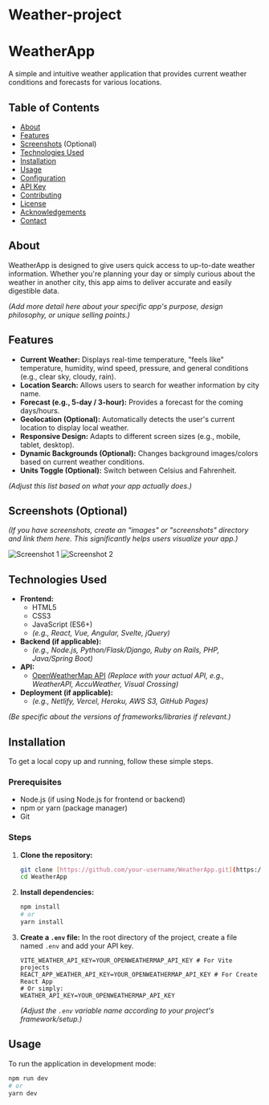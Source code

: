 # Weather-project
# WeatherApp

A simple and intuitive weather application that provides current weather conditions and forecasts for various locations.

## Table of Contents

* [About](#about)
* [Features](#features)
* [Screenshots](#screenshots) (Optional)
* [Technologies Used](#technologies-used)
* [Installation](#installation)
* [Usage](#usage)
* [Configuration](#configuration)
* [API Key](#api-key)
* [Contributing](#contributing)
* [License](#license)
* [Acknowledgements](#acknowledgements)
* [Contact](#contact)

## About

WeatherApp is designed to give users quick access to up-to-date weather information. Whether you're planning your day or simply curious about the weather in another city, this app aims to deliver accurate and easily digestible data.

*(Add more detail here about your specific app's purpose, design philosophy, or unique selling points.)*

## Features

* **Current Weather:** Displays real-time temperature, "feels like" temperature, humidity, wind speed, pressure, and general conditions (e.g., clear sky, cloudy, rain).
* **Location Search:** Allows users to search for weather information by city name.
* **Forecast (e.g., 5-day / 3-hour):** Provides a forecast for the coming days/hours.
* **Geolocation (Optional):** Automatically detects the user's current location to display local weather.
* **Responsive Design:** Adapts to different screen sizes (e.g., mobile, tablet, desktop).
* **Dynamic Backgrounds (Optional):** Changes background images/colors based on current weather conditions.
* **Units Toggle (Optional):** Switch between Celsius and Fahrenheit.

*(Adjust this list based on what your app actually does.)*

## Screenshots (Optional)

*(If you have screenshots, create an "images" or "screenshots" directory and link them here. This significantly helps users visualize your app.)*

![Screenshot 1](screenshots/screenshot1.png)
![Screenshot 2](screenshots/screenshot2.png)

## Technologies Used

* **Frontend:**
    * HTML5
    * CSS3
    * JavaScript (ES6+)
    * *(e.g., React, Vue, Angular, Svelte, jQuery)*
* **Backend (if applicable):**
    * *(e.g., Node.js, Python/Flask/Django, Ruby on Rails, PHP, Java/Spring Boot)*
* **API:**
    * [OpenWeatherMap API](https://openweathermap.org/api) *(Replace with your actual API, e.g., WeatherAPI, AccuWeather, Visual Crossing)*
* **Deployment (if applicable):**
    * *(e.g., Netlify, Vercel, Heroku, AWS S3, GitHub Pages)*

*(Be specific about the versions of frameworks/libraries if relevant.)*

## Installation

To get a local copy up and running, follow these simple steps.

### Prerequisites

* Node.js (if using Node.js for frontend or backend)
* npm or yarn (package manager)
* Git

### Steps

1.  **Clone the repository:**
    ```bash
    git clone [https://github.com/your-username/WeatherApp.git](https://github.com/your-username/WeatherApp.git)
    cd WeatherApp
    ```
2.  **Install dependencies:**
    ```bash
    npm install
    # or
    yarn install
    ```
3.  **Create a `.env` file:**
    In the root directory of the project, create a file named `.env` and add your API key.
    ```
    VITE_WEATHER_API_KEY=YOUR_OPENWEATHERMAP_API_KEY # For Vite projects
    REACT_APP_WEATHER_API_KEY=YOUR_OPENWEATHERMAP_API_KEY # For Create React App
    # Or simply:
    WEATHER_API_KEY=YOUR_OPENWEATHERMAP_API_KEY
    ```
    *(Adjust the `.env` variable name according to your project's framework/setup.)*

## Usage

To run the application in development mode:

```bash
npm run dev
# or
yarn dev
